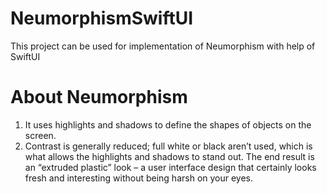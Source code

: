 # NeumorphismSwiftUI
This project can be used for implementation of Neumorphism with help of SwiftUI


# About Neumorphism
1. It uses highlights and shadows to define the shapes of objects on the screen.
2. Contrast is generally reduced; full white or black aren’t used, which is what allows the highlights and shadows to stand out.
The end result is an “extruded plastic” look – a user interface design that certainly looks fresh and interesting without being harsh on your eyes.
